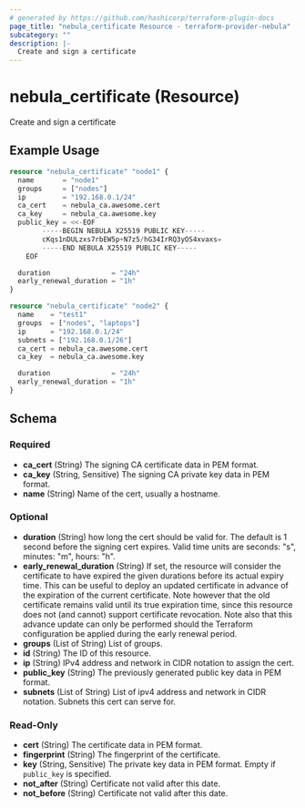```yaml
---
# generated by https://github.com/hashicorp/terraform-plugin-docs
page_title: "nebula_certificate Resource - terraform-provider-nebula"
subcategory: ""
description: |-
  Create and sign a certificate
---
```


# nebula_certificate (Resource)

Create and sign a certificate

## Example Usage

```terraform
resource "nebula_certificate" "node1" {
  name       = "node1"
  groups     = ["nodes"]
  ip         = "192.168.0.1/24"
  ca_cert    = nebula_ca.awesome.cert
  ca_key     = nebula_ca.awesome.key
  public_key = <<-EOF
		-----BEGIN NEBULA X25519 PUBLIC KEY-----
		cKqs1nDULzxs7rbEW5p+N7z5/hG34IrRQ3yOS4xvaxs=
		-----END NEBULA X25519 PUBLIC KEY-----
	EOF

  duration               = "24h"
  early_renewal_duration = "1h"
}

resource "nebula_certificate" "node2" {
  name    = "test1"
  groups  = ["nodes", "laptops"]
  ip      = "192.168.0.1/24"
  subnets = ["192.168.0.1/26"]
  ca_cert = nebula_ca.awesome.cert
  ca_key  = nebula_ca.awesome.key

  duration               = "24h"
  early_renewal_duration = "1h"
}
```

<!-- schema generated by tfplugindocs -->
## Schema

### Required

- **ca_cert** (String) The signing CA certificate data in PEM format.
- **ca_key** (String, Sensitive) The signing CA private key data in PEM format.
- **name** (String) Name of the cert, usually a hostname.

### Optional

- **duration** (String) how long the cert should be valid for. The default is 1 second before the signing cert expires. Valid time units are seconds: "s", minutes: "m", hours: "h".
- **early_renewal_duration** (String) If set, the resource will consider the certificate to have expired the given durations before its actual expiry time. This can be useful to deploy an updated certificate in advance of the expiration of the current certificate. Note however that the old certificate remains valid until its true expiration time, since this resource does not (and cannot) support certificate revocation. Note also that this advance update can only be performed should the Terraform configuration be applied during the early renewal period.
- **groups** (List of String) List of groups.
- **id** (String) The ID of this resource.
- **ip** (String) IPv4 address and network in CIDR notation to assign the cert.
- **public_key** (String) The previously generated public key data in PEM format.
- **subnets** (List of String) List of ipv4 address and network in CIDR notation. Subnets this cert can serve for.

### Read-Only

- **cert** (String) The certificate data in PEM format.
- **fingerprint** (String) The fingerprint of the certificate.
- **key** (String, Sensitive) The private key data in PEM format. Empty if `public_key` is specified.
- **not_after** (String) Certificate not valid after this date.
- **not_before** (String) Certificate not valid after this date.


